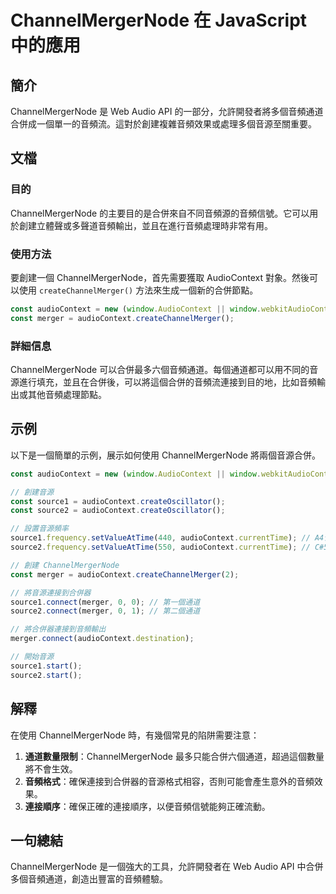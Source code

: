 <!--
Meta Description: # ChannelMergerNode 在 JavaScript 中的應用 ## 簡介 ChannelMergerNode 是 Web Audio API 的一部分，允許開發者將多個音頻通道合併成一個單一的音頻流。這對於創建複雜音頻效果或處理多個音源至關重要。 ## 文檔 ### 目的 Channe...
Meta Keywords: audiocontext, channelmergernode, const, merger, window
-->

# ChannelMergerNode 在 JavaScript 中的應用

## 簡介
ChannelMergerNode 是 Web Audio API 的一部分，允許開發者將多個音頻通道合併成一個單一的音頻流。這對於創建複雜音頻效果或處理多個音源至關重要。

## 文檔
### 目的
ChannelMergerNode 的主要目的是合併來自不同音頻源的音頻信號。它可以用於創建立體聲或多聲道音頻輸出，並且在進行音頻處理時非常有用。

### 使用方法
要創建一個 ChannelMergerNode，首先需要獲取 AudioContext 對象。然後可以使用 `createChannelMerger()` 方法來生成一個新的合併節點。

```javascript
const audioContext = new (window.AudioContext || window.webkitAudioContext)();
const merger = audioContext.createChannelMerger();
```

### 詳細信息
ChannelMergerNode 可以合併最多六個音頻通道。每個通道都可以用不同的音源進行填充，並且在合併後，可以將這個合併的音頻流連接到目的地，比如音頻輸出或其他音頻處理節點。

## 示例
以下是一個簡單的示例，展示如何使用 ChannelMergerNode 將兩個音源合併。

```javascript
const audioContext = new (window.AudioContext || window.webkitAudioContext)();

// 創建音源
const source1 = audioContext.createOscillator();
const source2 = audioContext.createOscillator();

// 設置音源頻率
source1.frequency.setValueAtTime(440, audioContext.currentTime); // A4音符
source2.frequency.setValueAtTime(550, audioContext.currentTime); // C#5音符

// 創建 ChannelMergerNode
const merger = audioContext.createChannelMerger(2);

// 將音源連接到合併器
source1.connect(merger, 0, 0); // 第一個通道
source2.connect(merger, 0, 1); // 第二個通道

// 將合併器連接到音頻輸出
merger.connect(audioContext.destination);

// 開始音源
source1.start();
source2.start();
```

## 解釋
在使用 ChannelMergerNode 時，有幾個常見的陷阱需要注意：

1. **通道數量限制**：ChannelMergerNode 最多只能合併六個通道，超過這個數量將不會生效。
2. **音頻格式**：確保連接到合併器的音源格式相容，否則可能會產生意外的音頻效果。
3. **連接順序**：確保正確的連接順序，以便音頻信號能夠正確流動。

## 一句總結
ChannelMergerNode 是一個強大的工具，允許開發者在 Web Audio API 中合併多個音頻通道，創造出豐富的音頻體驗。